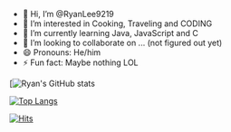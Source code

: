 - 👋 Hi, I’m @RyanLee9219
- 👀 I’m interested in Cooking, Traveling and CODING
- 🌱 I’m currently learning Java, JavaScript and C
- 💞️ I’m looking to collaborate on ... (not figured out yet)
- 😄 Pronouns: He/him
- ⚡ Fun fact: Maybe nothing LOL


[![Ryan's GitHub stats](https://github-readme-stats.vercel.app/api?username=RyanLee9219&show_icons=true&theme=radical)

[![Top Langs](https://github-readme-stats.vercel.app/api/top-langs/?username=RyanLee9219)](https://github.com/anuraghazra/github-readme-stats)

[![Hits](https://hits.seeyoufarm.com/api/count/incr/badge.svg?url=https%3A%2F%2Fgithub.com%2Fgjbae1212%2Fhit-counter&count_bg=%233DC1C8&title_bg=%23F71730&icon=&icon_color=%23E7E7E7&title=hits&edge_flat=false)](https://hits.seeyoufarm.com)
